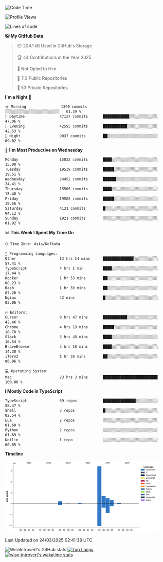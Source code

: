 <!--START_SECTION:waka-->
![Code Time](http://img.shields.io/badge/Code%20Time-2%2C285%20hrs%207%20mins-blue)

![Profile Views](http://img.shields.io/badge/Profile%20Views-0-blue)

![Lines of code](https://img.shields.io/badge/From%20Hello%20World%20I%27ve%20Written-52.8%20million%20lines%20of%20code-blue)

**🐱 My GitHub Data** 

> 📦 204.1 kB Used in GitHub's Storage 
 > 
> 🏆 44 Contributions in the Year 2025
 > 
> 🚫 Not Opted to Hire
 > 
> 📜 110 Public Repositories 
 > 
> 🔑 53 Private Repositories 
 > 
**I'm a Night 🦉** 

```text
🌞 Morning                1390 commits        ░░░░░░░░░░░░░░░░░░░░░░░░░   01.39 % 
🌆 Daytime                47137 commits       ████████████░░░░░░░░░░░░░   47.06 % 
🌃 Evening                42595 commits       ███████████░░░░░░░░░░░░░░   42.53 % 
🌙 Night                  9037 commits        ██░░░░░░░░░░░░░░░░░░░░░░░   09.02 % 
```
📅 **I'm Most Productive on Wednesday** 

```text
Monday                   15022 commits       ████░░░░░░░░░░░░░░░░░░░░░   15.00 % 
Tuesday                  19539 commits       █████░░░░░░░░░░░░░░░░░░░░   19.51 % 
Wednesday                24452 commits       ██████░░░░░░░░░░░░░░░░░░░   24.41 % 
Thursday                 15506 commits       ████░░░░░░░░░░░░░░░░░░░░░   15.48 % 
Friday                   19588 commits       █████░░░░░░░░░░░░░░░░░░░░   19.56 % 
Saturday                 4131 commits        █░░░░░░░░░░░░░░░░░░░░░░░░   04.12 % 
Sunday                   1921 commits        ░░░░░░░░░░░░░░░░░░░░░░░░░   01.92 % 
```


📊 **This Week I Spent My Time On** 

```text
🕑︎ Time Zone: Asia/Kolkata

💬 Programming Languages: 
Other                    13 hrs 14 mins      ██████████████░░░░░░░░░░░   57.41 % 
TypeScript               4 hrs 1 min         ████░░░░░░░░░░░░░░░░░░░░░   17.44 % 
Docker                   1 hr 53 mins        ██░░░░░░░░░░░░░░░░░░░░░░░   08.23 % 
Bash                     1 hr 39 mins        ██░░░░░░░░░░░░░░░░░░░░░░░   07.20 % 
Nginx                    42 mins             █░░░░░░░░░░░░░░░░░░░░░░░░   03.06 % 

🔥 Editors: 
Cursor                   9 hrs 47 mins       ███████████░░░░░░░░░░░░░░   42.46 % 
Chrome                   4 hrs 19 mins       █████░░░░░░░░░░░░░░░░░░░░   18.78 % 
Slack                    3 hrs 48 mins       ████░░░░░░░░░░░░░░░░░░░░░   16.54 % 
BraveBrowser             3 hrs 18 mins       ████░░░░░░░░░░░░░░░░░░░░░   14.38 % 
iTerm2                   1 hr 36 mins        ██░░░░░░░░░░░░░░░░░░░░░░░   06.96 % 

💻 Operating System: 
Mac                      23 hrs 3 mins       █████████████████████████   100.00 % 
```

**I Mostly Code in TypeScript** 

```text
TypeScript               69 repos            ███████████████░░░░░░░░░░   58.47 % 
Shell                    3 repos             █░░░░░░░░░░░░░░░░░░░░░░░░   02.54 % 
Lua                      2 repos             ░░░░░░░░░░░░░░░░░░░░░░░░░   01.69 % 
Python                   2 repos             ░░░░░░░░░░░░░░░░░░░░░░░░░   01.69 % 
Kotlin                   1 repo              ░░░░░░░░░░░░░░░░░░░░░░░░░   00.85 % 
```



**Timeline**

![Lines of Code chart](https://raw.githubusercontent.com/wise-introvert/wise-introvert/master/assets/bar_graph.png)


 Last Updated on 24/03/2025 02:41:38 UTC
<!--END_SECTION:waka-->

![WiseIntrovert's GitHub stats](https://github-readme-stats.vercel.app/api?username=wise-introvert&count_private=true&show_icons=true)
[![Top Langs](https://github-readme-stats.vercel.app/api/top-langs/?username=wise-introvert&langs_count=10)](https://github.com/anuraghazra/github-readme-stats)
[![wise-introvert's wakatime stats](https://github-readme-stats.vercel.app/api/wakatime?username=wiseintrovert)](https://github.com/anuraghazra/github-readme-stats)
